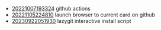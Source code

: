 - [20221007193324](/zet/20221007193324/README.md) github actions
- [20221105224810](/zet/20221105224810/README.md) launch browser to current card on github
- [20230922051930](/zet/20230922051930/README.md) lazygit interactive install script
